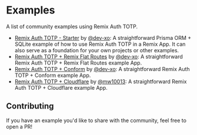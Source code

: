 # Examples

A list of community examples using Remix Auth TOTP.

- [Remix Auth TOTP - Starter](https://github.com/dev-xo/totp-starter-example) by [@dev-xo](https://github.com/dev-xo): A straightforward Prisma ORM + SQLite example of how to use Remix Auth TOTP in a Remix App. It can also serve as a foundation for your own projects or other examples.
- [Remix Auth TOTP + Remix Flat Routes](https://github.com/dev-xo/totp-flat-routes-example) by [@dev-xo](https://github.com/dev-xo): A straightforward Remix Auth TOTP + Remix Flat Routes example App.
- [Remix Auth TOTP + Conform](https://github.com/dev-xo/totp-conform-example) by [@dev-xo](https://github.com/dev-xo): A straightforward Remix Auth TOTP + Conform example App.
- [Remix Auth TOTP + Cloudflare](https://github.com/mw10013/remix-auth-totp-cloudflare-example) by [@mw10013](https://github.com/mw10013): A straightforward Remix Auth TOTP + Cloudflare example App.

## Contributing

If you have an example you'd like to share with the community, feel free to open a PR!
